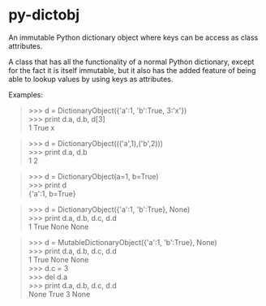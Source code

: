py-dictobj
==========

An immutable Python dictionary object where keys can be access as class attributes.

A class that has all the functionality of a normal Python dictionary, except
for the fact it is itself immutable, but it also has the added feature of
being able to lookup values by using keys as attributes.

Examples:
  > &gt;&gt;&gt; d = DictionaryObject({'a':1, 'b':True, 3:'x'}) <br>
  > &gt;&gt;&gt; print d.a, d.b, d[3] <br>
  > 1 True x
  
  > &gt;&gt;&gt; d = DictionaryObject((('a',1),('b',2))) <br>
  > &gt;&gt;&gt; print d.a, d.b <br>
  > 1 2

  > &gt;&gt;&gt; d = DictionaryObject(a=1, b=True) <br>
  > &gt;&gt;&gt; print d <br>
  > {'a':1, b=True}

  > &gt;&gt;&gt; d = DictionaryObject({'a':1, 'b':True}, None) <br>
  > &gt;&gt;&gt; print d.a, d.b, d.c, d.d <br>
  > 1 True None None
  
  > &gt;&gt;&gt; d = MutableDictionaryObject({'a':1, 'b':True}, None) <br>
  > &gt;&gt;&gt; print d.a, d.b, d.c, d.d <br>
  > 1 True None None <br>
  > &gt;&gt;&gt; d.c = 3 <br>
  > &gt;&gt;&gt; del d.a <br>
  > &gt;&gt;&gt; print d.a, d.b, d.c, d.d <br>
  > None True 3 None
